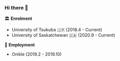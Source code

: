### Hi there 👋

🏛 **Enrolment**
- University of Tsukuba 🇯🇵 (2018.4 - Current)
- University of Saskatchewan 🇨🇦 (2020.9 - Current)

🏢 **Employment**
- Onikle (2019.2 - 2019.10)

<!--
**HarukiKinoshita/HarukiKinoshita** is a ✨ _special_ ✨ repository because its `README.md` (this file) appears on your GitHub profile.

Here are some ideas to get you started:

- 🔭 I’m currently working on ...
- 🌱 I’m currently learning ...
- 👯 I’m looking to collaborate on ...
- 🤔 I’m looking for help with ...
- 💬 Ask me about ...
- 📫 How to reach me: ...
- 😄 Pronouns: ...
- ⚡ Fun fact: ...
-->
